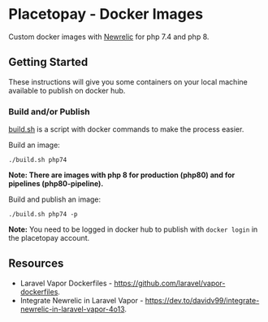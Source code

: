 # Placetopay - Docker Images

Custom docker images with [Newrelic](https://newrelic.com/) for php 7.4 and php 8.

## Getting Started 

These instructions will give you some containers on your local machine available to publish on docker hub.

### Build and/or Publish

[build.sh](build.sh) is a script with docker commands to make the process easier.

Build an image:

```
./build.sh php74
```

__Note: There are images with php 8 for production (php80) and for pipelines (php80-pipeline).__

Build and publish an image:

```
./build.sh php74 -p
```

__Note:__ You need to be logged in docker hub to publish with `docker login` in the placetopay account.

## Resources

- Laravel Vapor Dockerfiles - https://github.com/laravel/vapor-dockerfiles.
- Integrate Newrelic in Laravel Vapor - https://dev.to/davidv99/integrate-newrelic-in-laravel-vapor-4o13.
